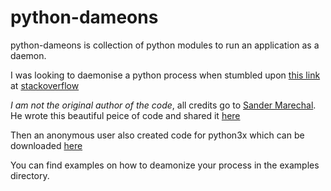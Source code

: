 # python-dameons
python-dameons is collection of python modules to run an application as a daemon.

I was looking to daemonise a python process when stumbled upon [this link](http://web.archive.org/web/20131017130434/http://www.jejik.com/articles/2007/02/a_simple_unix_linux_daemon_in_python/) at [stackoverflow](https://stackoverflow.com/questions/473620/how-do-you-create-a-daemon-in-python)

*_I am not the original author of the code_*, all credits go to [Sander Marechal](http://web.archive.org/web/20131101022405/http://www.jejik.com/authors/sander_marechal/).
He wrote this beautiful peice of code and shared it [here](http://web.archive.org/web/20131017130434/http://www.jejik.com/articles/2007/02/a_simple_unix_linux_daemon_in_python/)

Then an anonymous user also created code for python3x which can be downloaded [here](http://web.archive.org/web/20131017130434/http://www.jejik.com/files/examples/daemon3x.py)


You can find examples on how to deamonize your process in the examples directory.
